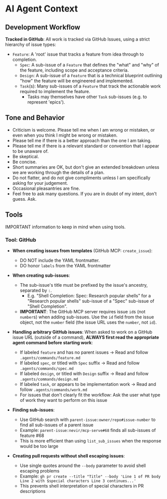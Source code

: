 # AI Agent Context

## Development Workflow

**Tracked in GitHub**: All work is tracked via GitHub Issues, using a strict hierarchy of issue types:

- `Feature`: A 'root' issue that tracks a feature from idea through to completion.
  - `Spec`: A sub-issue of a `Feature` that defines the "what" and "why" of the feature, including scope and acceptance criteria.
  - `Design`: A sub-issue of a `Feature` that is a technical blueprint outlining "how" the feature will be engineered and implemented.
  - `Task`(s): Many sub-issues of a `Feature` that track the actionable work required to implement the feature.
    - Tasks may themselves have other `Task` sub-issues (e.g. to represent 'epics').

## Tone and Behavior

- Criticism is welcome. Please tell me when I am wrong or mistaken, or even when you think I might be wrong or mistaken.
- Please tell me if there is a better approach than the one I am taking.
- Please tell me if there is a relevant standard or convention that I appear to be unaware of.
- Be skeptical.
- Be concise.
- Short summaries are OK, but don't give an extended breakdown unless we are working through the details of a plan.
- Do not flatter, and do not give compliments unless I am specifically asking for your judgement.
- Occasional pleasantries are fine.
- Feel free to ask many questions. If you are in doubt of my intent, don't guess. Ask.

## Tools

IMPORTANT information to keep in mind when using tools.

### Tool: GitHub

- **When creating issues from templates** (GitHub MCP: `create_issue`):
  - DO NOT include the YAML frontmatter.
  - DO honor `labels` from the YAML frontmatter

- **When creating sub-issues**:
  - The sub-issue's title must be prefixed by the issue's ancestry, separated by `:`.
    - E.g. "Shell Completion: Spec: Research popular shells" for a "Research popular shells" sub-issue of a "Spec" sub-issue of "Shell Completion".
  - **IMPORTANT**: The GitHub MCP server requires issue `id`s (not `number`s) when adding sub-issues. Use the `id` field from the issue object, not the `number` field (the issue URL uses the `number`, not `id`).

- **Handling arbitrary GitHub issues**:
  When asked to work on a GitHub issue URL (outside of a command), **ALWAYS first read the appropriate agent command before starting work**:
  - If labeled `feature` and has no parent issues → Read and follow `.agents/commands/feature.md`
  - If labeled `spec`, or titled with `Spec` suffix → Read and follow `.agents/commands/spec.md`
  - If labeled `design`, or titled with `Design` suffix → Read and follow `.agents/commands/design.md`
  - If labeled `task`, or appears to be implementation work → Read and follow `.agents/commands/work.md`
  - For issues that don't clearly fit the workflow: Ask the user what type of work they want to perform on this issue

- **Finding sub-issues**: 
  - Use GitHub search with `parent-issue:owner/repo#issue-number` to find all sub-issues of a parent issue
  - Example: `parent-issue:nevir/mcp-serve#68` finds all sub-issues of feature #68
  - This is more efficient than using `list_sub_issues` when the response would be too large

- **Creating pull requests without shell escaping issues**:
  - Use single quotes around the `--body` parameter to avoid shell escaping problems
  - Example: `gh pr create --title "Title" --body 'Line 1 of PR body
Line 2 with $special characters
Line 3 continues...'`
  - This prevents shell interpretation of special characters in PR descriptions
